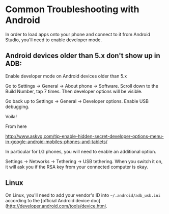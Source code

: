 # Common Troubleshooting with Android

In order to load apps onto your phone and connect to it from Android Studio,
you'll need to enable developer mode.

## Android devices older than 5.x don't show up in ADB:

Enable developer mode on Android devices older than 5.x

Go to Settings -> General -> About phone -> Software.
Scroll down to the Build Number, tap 7 times. Then developer options will be visible.

Go back up to
Settings -> General -> Developer options. Enable USB debugging.

Voila!

From here

http://www.askvg.com/tip-enable-hidden-secret-developer-options-menu-in-google-android-mobiles-phones-and-tablets/

In particular for LG phones, you will need to enable an additional option.

Settings -> Networks -> Tethering -> USB tethering.
When you switch it on, it will ask you if the RSA key from your connected computer is okay.

## Linux

On Linux, you'll need to add your vendor's ID into `~/.android/adb_usb.ini`
according to the [official Android device doc](http://developer.android.com/tools/device.html.
